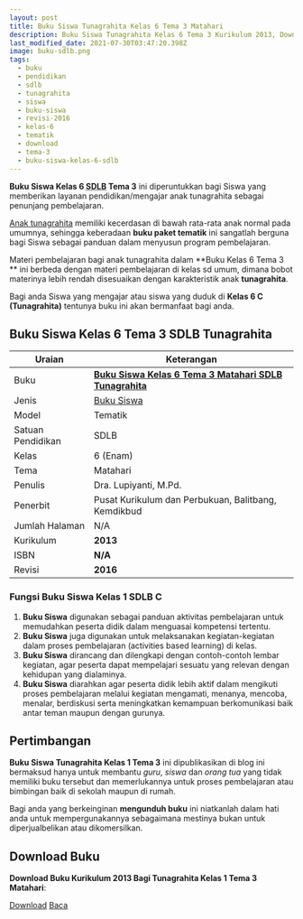 ```yaml
---
layout: post
title: Buku Siswa Tunagrahita Kelas 6 Tema 3 Matahari
description: Buku Siswa Tunagrahita Kelas 6 Tema 3 Kurikulum 2013, Download buku Kelas 6 Tema 3 Matahari bagi tunagrahita
last_modified_date: 2021-07-30T03:47:20.398Z
image: buku-sdlb.png
tags:
  - buku
  - pendidikan
  - sdlb
  - tunagrahita
  - siswa
  - buku-siswa
  - revisi-2016
  - kelas-6
  - tematik
  - download
  - tema-3
  - buku-siswa-kelas-6-sdlb
---
```


**Buku Siswa Kelas 6 <abbr title="Sekolah Dasar Luar Biasa">SDLB</abbr> Tema 3** ini diperuntukkan bagi Siswa yang memberikan layanan pendidikan/mengajar anak tunagrahita sebagai penunjang pembelajaran.

[Anak tunagrahita](/teori/tunagrahita "Apa itu Tunagrahita") memiliki kecerdasan di bawah rata-rata anak normal pada umumnya, sehingga keberadaan **buku paket tematik** ini sangatlah berguna bagi Siswa sebagai panduan dalam menyusun program pembelajaran.

Materi pembelajaran bagi anak tunagrahita dalam **Buku Kelas 6 Tema 3 ** ini berbeda dengan materi pembelajaran di kelas sd umum, dimana bobot materinya lebih rendah disesuaikan dengan karakteristik anak **tunagrahita**.

Bagi anda Siswa yang mengajar atau siswa yang duduk di **Kelas 6 C (Tunagrahita)** tentunya buku ini akan bermanfaat bagi anda.

## Buku Siswa Kelas 6 Tema 3 SDLB Tunagrahita  

|Uraian|Keterangan|
| --- | --- |
|Buku|<a href="/bse/buku-siswa-tunagrahita-kelas-6-tema-3-matahari" title="Buku Siswa Kelas 6 Tema 3 Matahari SDLB Tunagrahita"><strong>Buku Siswa Kelas 6 Tema 3 Matahari SDLB Tunagrahita</strong></a>|
|Jenis|<a href="/bse" title="Buku Siswa" target="_blank">Buku Siswa</a>|
|Model|Tematik|
|Satuan Pendidikan|SDLB|
|Kelas|6 (Enam)|
|Tema|Matahari|
|Penulis| Dra. Lupiyanti, M.Pd.|
|Penerbit|Pusat Kurikulum dan Perbukuan, Balitbang, Kemdikbud|
|Jumlah Halaman|N/A|
|Kurikulum|<strong>2013</strong>|
|ISBN|<strong>N/A</strong>|
|Revisi|<strong>2016</strong>|


### Fungsi Buku Siswa Kelas 1 SDLB C
1. **Buku Siswa**  digunakan sebagai panduan aktivitas pembelajaran untuk memudahkan peserta didik dalam menguasai kompetensi tertentu.
2. **Buku Siswa**  juga digunakan untuk melaksanakan kegiatan-kegiatan dalam proses pembelajaran (activities based learning) di kelas.
3. **Buku Siswa** dirancang dan dilengkapi dengan contoh-contoh lembar kegiatan, agar peserta dapat mempelajari sesuatu yang relevan dengan kehidupan yang dialaminya.
4. **Buku Siswa** diarahkan agar peserta didik lebih aktif dalam mengikuti proses pembelajaran melalui kegiatan mengamati, menanya, mencoba, menalar, berdiskusi serta meningkatkan kemampuan berkomunikasi baik antar teman maupun dengan gurunya.


## Pertimbangan
**Buku Siswa Tunagrahita Kelas 1 Tema 3** ini dipublikasikan di blog ini bermaksud hanya untuk membantu _guru_, _siswa_ dan _orang tua_ yang tidak memiliki buku tersebut dan memerlukannya untuk proses pembelajaran atau bimbingan baik di sekolah maupun di rumah.

Bagi anda yang berkeinginan <b>mengunduh buku</b> ini niatkanlah dalam hati anda untuk mempergunakannya sebagaimana mestinya bukan untuk diperjualbelikan atau dikomersilkan.
  
## Download Buku
**Download Buku Kurikulum 2013 Bagi Tunagrahita Kelas 1 Tema 3 Matahari**:
<p class="center"><a class="button download" href="https://docs.google.com/uc?export=download&id=1PSq-hvZYgwG4dujTax1dfzqC0B3Hd6ZG" rel="nofollow" target="_blank" title="Download Buku Siswa Tunagrahita Kelas 1 Tema 3 Matahari">Download</a>
<a class="button demo open-dialog" href="https://drive.google.com/file/d/1PSq-hvZYgwG4dujTax1dfzqC0B3Hd6ZG/preview" rel="nofollow" target="_blank" title="Baca Buku Siswa Tunagrahita Kelas 1 Tema 3 Matahari">Baca</a></p>
